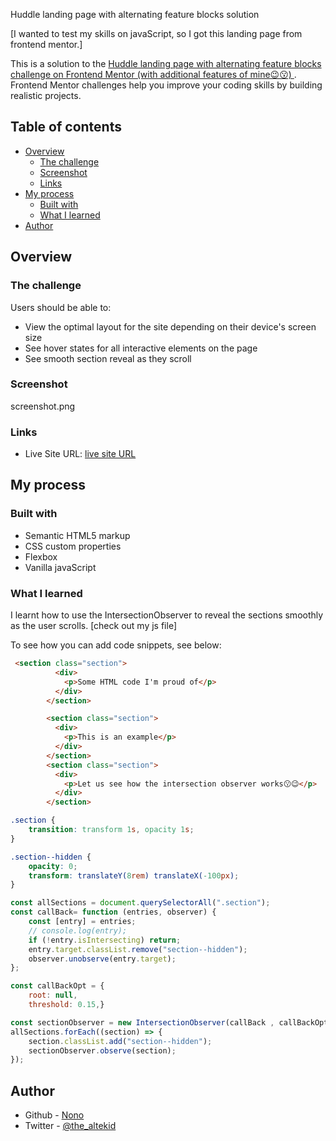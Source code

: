 Huddle landing page with alternating feature blocks solution 

[I wanted to test my skills on javaScript, so I got this landing page from frontend mentor.]

This is a solution to the [Huddle landing page with alternating feature blocks challenge on Frontend Mentor (with additional features of mine😉😗) ](https://www.frontendmentor.io/challenges/huddle-landing-page-with-alternating-feature-blocks-5ca5f5981e82137ec91a5100). Frontend Mentor challenges help you improve your coding skills by building realistic projects. 

## Table of contents

- [Overview](#overview)
  - [The challenge](#the-challenge)
  - [Screenshot](#screenshot)
  - [Links](#links)
- [My process](#my-process)
  - [Built with](#built-with)
  - [What I learned](#what-i-learned)
- [Author](#author)

## Overview

### The challenge

Users should be able to:

- View the optimal layout for the site depending on their device's screen size
- See hover states for all interactive elements on the page
- See smooth section reveal as they scroll

### Screenshot

screenshot.png


### Links

- Live Site URL: [live site URL]( https://4002-nonye.github.io/Huddle-landing-page-with-javascript/)

## My process

### Built with

- Semantic HTML5 markup
- CSS custom properties
- Flexbox
- Vanilla javaScript



### What I learned

I learnt how to use the IntersectionObserver to reveal the sections smoothly as the user scrolls.
[check out my js file]


To see how you can add code snippets, see below:

```html
 <section class="section">
          <div>
            <p>Some HTML code I'm proud of</p>
          </div>
        </section>

        <section class="section">
          <div>
            <p>This is an example</p>
          </div>
        </section>
        <section class="section">
          <div>
            <p>Let us see how the intersection observer works😗😉</p>
          </div>
        </section>
```
```css
.section {
	transition: transform 1s, opacity 1s;
}

.section--hidden {
	opacity: 0;
	transform: translateY(8rem) translateX(-100px);
}
```
```js
const allSections = document.querySelectorAll(".section");
const callBack= function (entries, observer) {
	const [entry] = entries;
	// console.log(entry);
	if (!entry.isIntersecting) return;
	entry.target.classList.remove("section--hidden");
	observer.unobserve(entry.target);
};

const callBackOpt = {
	root: null,
	threshold: 0.15,}

const sectionObserver = new IntersectionObserver(callBack , callBackOpt);
allSections.forEach((section) => {
	section.classList.add("section--hidden");
	sectionObserver.observe(section);
});

````
## Author

- Github - [Nono](https://github.com/4002-Nonye)
- Twitter - [@the_altekid](https://twitter.com/the_altekid)


